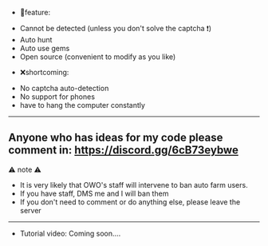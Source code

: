 * 💎feature:
- Cannot be detected (unless you don't solve the captcha ❗)
- Auto hunt
- Auto use gems
- Open source (convenient to modify as you like)
* ❌shortcoming:
- No captcha auto-detection
- No support for phones
- have to hang the computer constantly
----------------------------------------------------
Anyone who has ideas for my code please comment in: https://discord.gg/6cB73eybwe
----------------------------------------------------
⚠ note ⚠
- It is very likely that OWO's staff will intervene to ban auto farm users.
- If you have staff, DMS me and I will ban them
- If you don't need to comment or do anything else, please leave the server
----------------------------------------------------
- Tutorial video: Coming soon....
